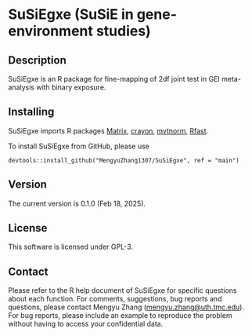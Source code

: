 # SuSiEgxe (SuSiE in gene-environment studies)

## Description

SuSiEgxe is an R package for fine-mapping of 2df joint test in GEI meta-analysis with binary exposure.

## Installing

SuSiEgxe imports R packages 
[Matrix](https://cran.r-project.org/web/packages/Matrix/index.html),
[crayon](https://cran.r-project.org/web/packages/crayon/index.html),
[mvtnorm](https://cran.r-project.org/web/packages/mvtnorm/index.html),
[Rfast](https://cran.r-project.org/web/packages/Rfast/index.html).

To install SuSiEgxe from GitHub, please use

```
devtools::install_github("MengyuZhang1307/SuSiEgxe", ref = "main")
```

## Version

The current version is 0.1.0 (Feb 18, 2025).

## License

This software is licensed under GPL-3.

## Contact

Please refer to the R help document of SuSiEgxe for specific questions about each function. 
For comments, suggestions, bug reports and questions, please contact Mengyu Zhang (mengyu.zhang@uth.tmc.edu). 
For bug reports, please include an example to reproduce the problem without having to access your confidential data.

